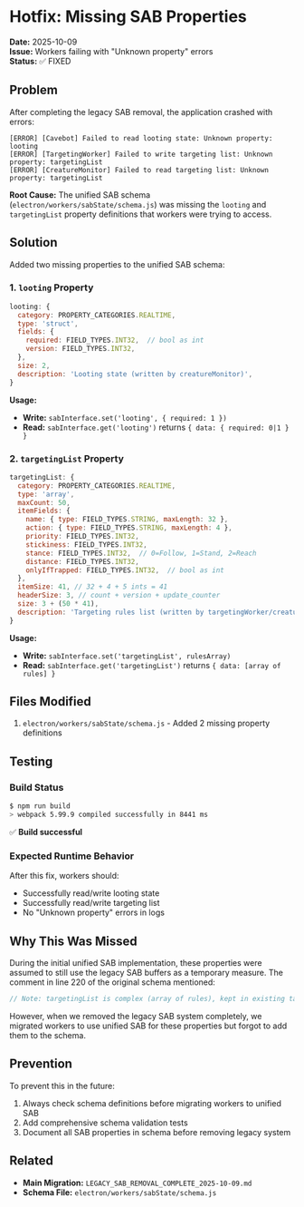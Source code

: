 # Hotfix: Missing SAB Properties

**Date:** 2025-10-09  
**Issue:** Workers failing with "Unknown property" errors  
**Status:** ✅ FIXED

## Problem

After completing the legacy SAB removal, the application crashed with errors:
```
[ERROR] [Cavebot] Failed to read looting state: Unknown property: looting
[ERROR] [TargetingWorker] Failed to write targeting list: Unknown property: targetingList
[ERROR] [CreatureMonitor] Failed to read targeting list: Unknown property: targetingList
```

**Root Cause:** The unified SAB schema (`electron/workers/sabState/schema.js`) was missing the `looting` and `targetingList` property definitions that workers were trying to access.

## Solution

Added two missing properties to the unified SAB schema:

### 1. `looting` Property

```javascript
looting: {
  category: PROPERTY_CATEGORIES.REALTIME,
  type: 'struct',
  fields: {
    required: FIELD_TYPES.INT32,  // bool as int
    version: FIELD_TYPES.INT32,
  },
  size: 2,
  description: 'Looting state (written by creatureMonitor)',
}
```

**Usage:**
- **Write:** `sabInterface.set('looting', { required: 1 })`
- **Read:** `sabInterface.get('looting')` returns `{ data: { required: 0|1 } }`

### 2. `targetingList` Property

```javascript
targetingList: {
  category: PROPERTY_CATEGORIES.REALTIME,
  type: 'array',
  maxCount: 50,
  itemFields: {
    name: { type: FIELD_TYPES.STRING, maxLength: 32 },
    action: { type: FIELD_TYPES.STRING, maxLength: 4 },
    priority: FIELD_TYPES.INT32,
    stickiness: FIELD_TYPES.INT32,
    stance: FIELD_TYPES.INT32,  // 0=Follow, 1=Stand, 2=Reach
    distance: FIELD_TYPES.INT32,
    onlyIfTrapped: FIELD_TYPES.INT32,  // bool as int
  },
  itemSize: 41, // 32 + 4 + 5 ints = 41
  headerSize: 3, // count + version + update_counter
  size: 3 + (50 * 41),
  description: 'Targeting rules list (written by targetingWorker/creatureMonitor)',
}
```

**Usage:**
- **Write:** `sabInterface.set('targetingList', rulesArray)`
- **Read:** `sabInterface.get('targetingList')` returns `{ data: [array of rules] }`

## Files Modified

1. `electron/workers/sabState/schema.js` - Added 2 missing property definitions

## Testing

### Build Status
```bash
$ npm run build
> webpack 5.99.9 compiled successfully in 8441 ms
```
✅ **Build successful**

### Expected Runtime Behavior

After this fix, workers should:
- Successfully read/write looting state
- Successfully read/write targeting list
- No "Unknown property" errors in logs

## Why This Was Missed

During the initial unified SAB implementation, these properties were assumed to still use the legacy SAB buffers as a temporary measure. The comment in line 220 of the original schema mentioned:

```javascript
// Note: targetingList is complex (array of rules), kept in existing targetingListSAB
```

However, when we removed the legacy SAB system completely, we migrated workers to use unified SAB for these properties but forgot to add them to the schema.

## Prevention

To prevent this in the future:
1. Always check schema definitions before migrating workers to unified SAB
2. Add comprehensive schema validation tests
3. Document all SAB properties in schema before removing legacy system

## Related

- **Main Migration:** `LEGACY_SAB_REMOVAL_COMPLETE_2025-10-09.md`
- **Schema File:** `electron/workers/sabState/schema.js`
